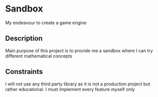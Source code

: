 # Sandbox

My endeavour to create a game engine

## Description

Main purpose of this project is to provide me a sandbox where I can try different mathematical concepts

## Constraints

I will not use any third party library as it is not a production project but rather educational. I must implement every feature myself only
